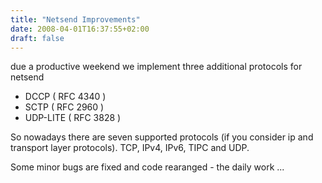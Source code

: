 ```yaml
---
title: "Netsend Improvements"
date: 2008-04-01T16:37:55+02:00
draft: false
---
```


due a productive weekend we implement three additional protocols for netsend


* DCCP ( RFC 4340 )
* SCTP ( RFC 2960 )
* UDP-LITE ( RFC 3828 )


So nowadays there are seven supported protocols (if you consider ip and
transport layer protocols). TCP, IPv4, IPv6, TIPC and UDP.


Some minor bugs are fixed and code rearanged - the daily work ...


